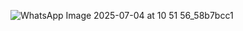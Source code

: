 

![WhatsApp Image 2025-07-04 at 10 51 56_58b7bcc1](https://github.com/user-attachments/assets/baeaafed-ae0c-4de1-9535-e22298f9d791)
